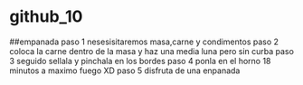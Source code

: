 # github_10
##empanada
paso 1 nesesisitaremos masa,carne y condimentos
paso 2 coloca la carne dentro de la masa y haz una media luna pero sin curba
paso 3 seguido sellala y pinchala en los bordes
paso 4 ponla en el horno 18 minutos a maximo fuego XD
paso 5 disfruta de una enpanada
